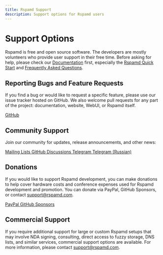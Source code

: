 ```yaml
---
title: Rspamd Support
description: Support options for Rspamd users
---
```


# Support Options

Rspamd is free and open source software. The developers are mostly volunteers who provide user support in their free time. Before asking for help, please check our [Documentation](./index) first, especially the [Rspamd Quick Start](./tutorials/quickstart) and [Frequently Asked Questions](./faq).

## Reporting Bugs and Feature Requests

If you find a bug or would like to request a specific feature, please use our issue tracker hosted on GitHub. We also welcome pull requests for any part of the project: documentation, website, WebUI, or Rspamd itself.

<div className="buttons-row">
  <a className="button button--primary button--lg" href="https://github.com/rspamd/rspamd" target="_blank" rel="noopener noreferrer">
    <i className="fa-brands fa-github"></i> GitHub
  </a>
</div>

## Community Support

Join our community for updates, release announcements, and other news:

<div className="buttons-row">
  <a className="button button--primary button--lg" href="https://lists.rspamd.com" target="_blank" rel="noopener noreferrer">
    <i className="fa-solid fa-envelope"></i> Mailing Lists
  </a>
  <a className="button button--secondary button--lg" href="https://github.com/rspamd/rspamd/discussions" target="_blank" rel="noopener noreferrer">
    <i className="fa-brands fa-github"></i> GitHub Discussions
  </a>
  <a className="button button--info button--lg" href="https://t.me/rspamd" target="_blank" rel="noopener noreferrer">
    <i className="fa-solid fa-paper-plane"></i> Telegram
  </a>
  <a className="button button--info button--lg" href="https://t.me/rspamd_ru" target="_blank" rel="noopener noreferrer">
    <i className="fa-solid fa-paper-plane"></i> Telegram (Russian)
  </a>
</div>

## Donations

If you would like to support Rspamd development, you can make donations to help cover hardware costs and conference expenses used for Rspamd development and promotion. You can donate via PayPal, GitHub Sponsors, or contact support@rspamd.com.

<div className="buttons-row">
  <a className="button button--primary button--lg" href="https://www.paypal.com/cgi-bin/webscr?cmd=_s-xclick&hosted_button_id=3TP4GZMMXV8H4" target="_blank" rel="noopener noreferrer">
    <i className="fa-brands fa-paypal"></i> PayPal
  </a>
  <a className="button button--secondary button--lg" href="https://github.com/sponsors/vstakhov" target="_blank" rel="noopener noreferrer">
    <i className="fa-brands fa-github"></i> GitHub Sponsors
  </a>
</div>

## Commercial Support

If you require additional support for large or custom Rspamd setups that may involve NDA signing, consulting, direct access to fuzzy storage, DNS lists, and similar services, commercial support options are available. For more information, please contact <support@rspamd.com>.
